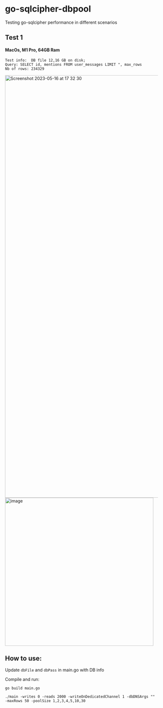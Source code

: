 # go-sqlcipher-dbpool
Testing go-sqlcipher performance in different scenarios

## Test 1
#### MacOs, M1 Pro, 64GB Ram
```
Test info:  DB file 12,16 GB on disk;
Query: SELECT id, mentions FROM user_messages LIMIT ", max_rows
Nb of rows: 234329 
```

<img width="1395" alt="Screenshot 2023-05-16 at 17 32 30" src="https://github.com/alexjba/go-sqlcipher-dbpool/assets/47811206/b3ce6261-c583-4fe6-a0b8-77827fdfed8f">

<img width="489" alt="image" src="https://github.com/alexjba/go-sqlcipher-dbpool/assets/47811206/4132d482-0e75-4f11-92ef-87fc53335fb2">


## How to use:
Update `dbFile` and `dbPass` in main.go with DB info

Compile and run:

`go build main.go`

`./main -writes 0 -reads 2000 -writeOnDedicatedChannel 1 -dbDNSArgs "" -maxRows 50 -poolSize 1,2,3,4,5,10,30`
